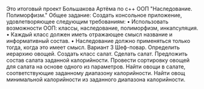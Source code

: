 Это итоговый проект Большакова Артёма по с++ ООП "Наследование. Полиморфизм."
Общее задание:
Создать консольное приложение, удовлетворяющее следующим требованиям:
• Использовать возможности ООП: классы, наследование, полиморфизм, инкапсуляция.
• Каждый класс должен иметь отражающее смысл название и информативный состав.
• Наследование должно применяться только тогда, когда это имеет смысл.
Вариант 3
Шеф-повар. Определить иерархию овощей. Создать класс салат. Сделать салат.
Предложить состав салата заданной калорийности. Провести сортировку овощей для
салата на основе одного из параметров. Найти овощи в салате, соответствующие
заданному диапазону калорийности. Найти овощ минимальной калорийности из
заданного диапазона калорийности.

